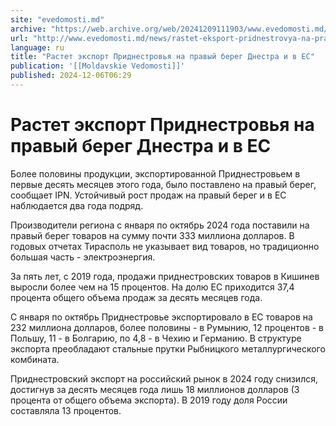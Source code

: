 ```yaml
---
site: "evedomosti.md"
archive: "https://web.archive.org/web/20241209111903/www.evedomosti.md/news/rastet-eksport-pridnestrovya-na-pravyj-bereg-dnestra-i-v-es"
url: "http://www.evedomosti.md/news/rastet-eksport-pridnestrovya-na-pravyj-bereg-dnestra-i-v-es"
language: ru
title: "Растет экспорт Приднестровья на правый берег Днестра и в ЕС"
publication: '[[Moldavskie Vedomosti]]'
published: 2024-12-06T06:29
---
```


# Растет экспорт Приднестровья на правый берег Днестра и в ЕС

Более половины продукции, экспортированной Приднестровьем в первые десять месяцев этого года, было поставлено на правый берег, сообщает IPN. Устойчивый рост продаж на правый берег и в ЕС наблюдается два года подряд.

Производители региона с января по октябрь 2024 года поставили на правый берег товаров на сумму почти 333 миллиона долларов. В годовых отчетах Тирасполь не указывает вид товаров, но традиционно большая часть - электроэнергия.

За пять лет, с 2019 года, продажи приднестровских товаров в Кишинев выросли более чем на 15 процентов. На долю ЕС приходится 37,4 процента общего объема продаж за десять месяцев года.

С января по октябрь Приднестровье экспортировало в ЕС товаров на 232 миллиона долларов, более половины - в Румынию, 12 процентов - в Польшу, 11 - в Болгарию, по 4,8 - в Чехию и Германию. В структуре экспорта преобладают стальные прутки Рыбницкого металлургического комбината.

Приднестровский экспорт на российский рынок в 2024 году снизился, достигнув за десять месяцев года лишь 18 миллионов долларов (3 процента от общего объема экспорта). В 2019 году доля России составляла 13 процентов.